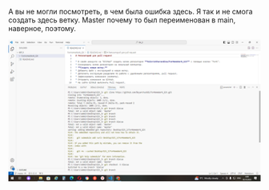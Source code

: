 А вы не могли посмотреть, в чем была ошибка здесь. Я так и не смога создать здесь ветку. Master почему то был переименован в main, наверное, поэтому.

![Ошибка](error!!!.png)
